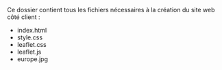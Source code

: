 Ce dossier contient tous les fichiers nécessaires à la création du site web côté client :
- index.html
- style.css
- leaflet.css
- leaflet.js
- europe.jpg
